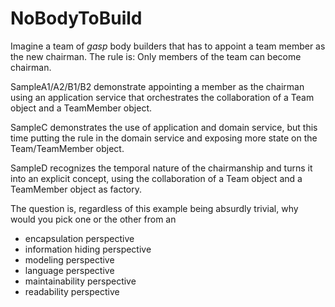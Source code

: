 NoBodyToBuild
=============

Imagine a team of *gasp* body builders that has to appoint a team member as the new chairman. The rule is: Only members of the team can become chairman.

SampleA1/A2/B1/B2 demonstrate appointing a member as the chairman using an application service that orchestrates the collaboration of a Team object and a TeamMember object.

SampleC demonstrates the use of application and domain service, but this time putting the rule in the domain service and exposing more state on the Team/TeamMember object.

SampleD recognizes the temporal nature of the chairmanship and turns it into an explicit concept, using the collaboration of a Team object and a TeamMember object as factory.

The question is, regardless of this example being absurdly trivial, why would you pick one or the other from an

- encapsulation perspective
- information hiding perspective
- modeling perspective
- language perspective
- maintainability perspective
- readability perspective

